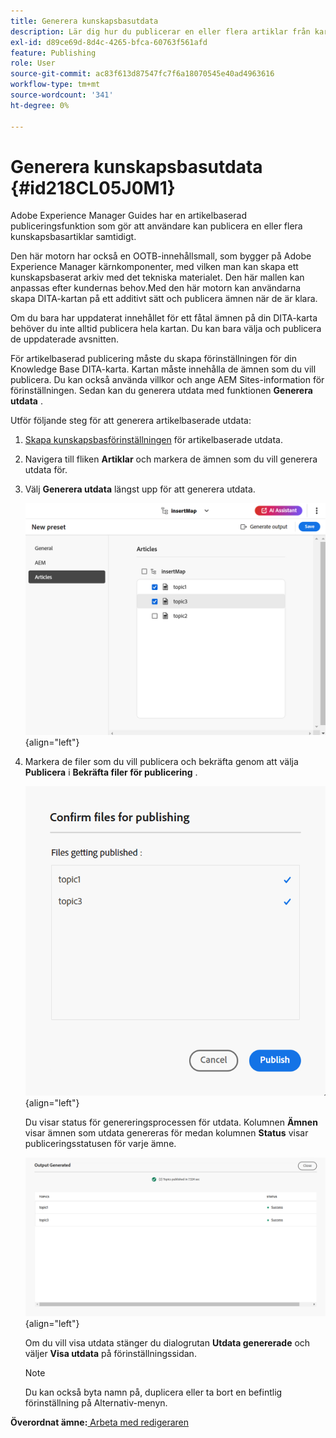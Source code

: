 ```yaml
---
title: Generera kunskapsbasutdata
description: Lär dig hur du publicerar en eller flera artiklar från kartkonsolen. Generera utdata för ett eller flera ämnen i en DITA-karta i AEM Guides.
exl-id: d89ce69d-8d4c-4265-bfca-60763f561afd
feature: Publishing
role: User
source-git-commit: ac83f613d87547fc7f6a18070545e40ad4963616
workflow-type: tm+mt
source-wordcount: '341'
ht-degree: 0%

---
```


# Generera kunskapsbasutdata {#id218CL05J0M1}

Adobe Experience Manager Guides har en artikelbaserad publiceringsfunktion som gör att användare kan publicera en eller flera kunskapsbasartiklar samtidigt.

Den här motorn har också en OOTB-innehållsmall, som bygger på Adobe Experience Manager kärnkomponenter, med vilken man kan skapa ett kunskapsbaserat arkiv med det tekniska materialet. Den här mallen kan anpassas efter kundernas behov.Med den här motorn kan användarna skapa DITA-kartan på ett additivt sätt och publicera ämnen när de är klara.

Om du bara har uppdaterat innehållet för ett fåtal ämnen på din DITA-karta behöver du inte alltid publicera hela kartan. Du kan bara välja och publicera de uppdaterade avsnitten.

För artikelbaserad publicering måste du skapa förinställningen för din Knowledge Base DITA-karta. Kartan måste innehålla de ämnen som du vill publicera. Du kan också använda villkor och ange AEM Sites-information för förinställningen. Sedan kan du generera utdata med funktionen **Generera utdata** .

Utför följande steg för att generera artikelbaserade utdata:

1. [Skapa kunskapsbasförinställningen](./generate-output-knowledge-base.md) för artikelbaserade utdata.
1. Navigera till fliken **Artiklar** och markera de ämnen som du vill generera utdata för.
1. Välj **Generera utdata** längst upp för att generera utdata.

   ![](images/add-preset-articles-tab_cs.png){align="left"}

1. Markera de filer som du vill publicera och bekräfta genom att välja **Publicera** i **Bekräfta filer för publicering** .

   ![Nytt ](images/knowledge-base-confirm-files-for-publishing.png){align="left"}

   Du visar status för genereringsprocessen för utdata. Kolumnen **Ämnen** visar ämnen som utdata genereras för medan kolumnen **Status** visar publiceringsstatusen för varje ämne.


   ![](images/add-preset-output-generated_cs.png){align="left"}

   Om du vill visa utdata stänger du dialogrutan **Utdata genererade** och väljer **Visa utdata** på förinställningssidan.


   >[!NOTE]
   >
   > Du kan också byta namn på, duplicera eller ta bort en befintlig förinställning på Alternativ-menyn.


**Överordnat ämne:**&#x200B;[ Arbeta med redigeraren](web-editor.md)
